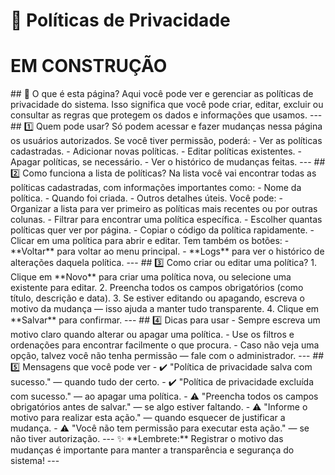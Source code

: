 
# 🔐 Políticas de Privacidade

# EM CONSTRUÇÃO

<!-->

## 📄 O que é esta página?
Aqui você pode ver e gerenciar as políticas de privacidade do sistema. Isso significa que você pode criar, editar, excluir ou consultar as regras que protegem os dados e informações que usamos.

---

## 1️⃣ Quem pode usar?

Só podem acessar e fazer mudanças nessa página os usuários autorizados. Se você tiver permissão, poderá:

- Ver as políticas cadastradas.
- Adicionar novas políticas.
- Editar políticas existentes.
- Apagar políticas, se necessário.
- Ver o histórico de mudanças feitas.


---

## 2️⃣ Como funciona a lista de políticas?

Na lista você vai encontrar todas as políticas cadastradas, com informações importantes como:

- Nome da política.
- Quando foi criada.
- Outros detalhes úteis.

Você pode:

- Organizar a lista para ver primeiro as políticas mais recentes ou por outras colunas.
- Filtrar para encontrar uma política específica.
- Escolher quantas políticas quer ver por página.
- Copiar o código da política rapidamente.
- Clicar em uma política para abrir e editar.

Tem também os botões:

- **Voltar** para voltar ao menu principal.
- **Logs** para ver o histórico de alterações daquela política.


---

## 3️⃣ Como criar ou editar uma política?

1. Clique em **Novo** para criar uma política nova, ou selecione uma existente para editar.
2. Preencha todos os campos obrigatórios (como título, descrição e data).
3. Se estiver editando ou apagando, escreva o motivo da mudança — isso ajuda a manter tudo transparente.
4. Clique em **Salvar** para confirmar.

---

## 4️⃣ Dicas para usar

- Sempre escreva um motivo claro quando alterar ou apagar uma política.
- Use os filtros e ordenações para encontrar facilmente o que procura.
- Caso não veja uma opção, talvez você não tenha permissão — fale com o administrador.

---

## 5️⃣ Mensagens que você pode ver

- ✔️ "Política de privacidade salva com sucesso." — quando tudo der certo.
- ✔️ "Política de privacidade excluída com sucesso." — ao apagar uma política.
- ⚠️ "Preencha todos os campos obrigatórios antes de salvar." — se algo estiver faltando.
- ⚠️ "Informe o motivo para realizar esta ação." — quando esquecer de justificar a mudança.
- ⚠️ "Você não tem permissão para executar esta ação." — se não tiver autorização.

---

✨ **Lembrete:** Registrar o motivo das mudanças é importante para manter a transparência e segurança do sistema!

---